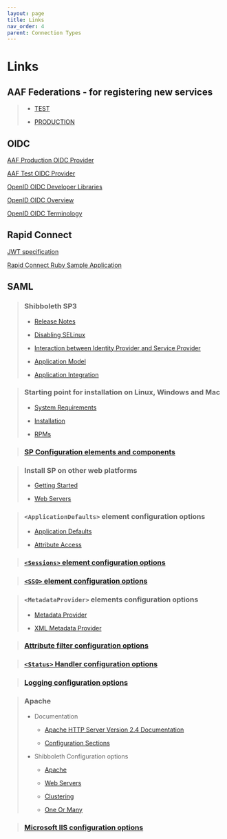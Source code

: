 ```yaml
---
layout: page
title: Links
nav_order: 4
parent: Connection Types
---
```



# Links

## AAF Federations - for registering new services
  
  > - [TEST](https://manager.test.aaf.edu.au/welcome)
  >
  > - [PRODUCTION](https://manager.aaf.edu.au/welcome)


## OIDC

[AAF Production OIDC Provider](https://central.aaf.edu.au/.well-known/openid-configuration)

[AAF Test OIDC Provider](https://central.test.aaf.edu.au/.well-known/openid-configuration)

[OpenID OIDC Developer Libraries](https://openid.net/developers/libraries/)

[OpenID OIDC Overview](https://openid.net/specs/openid-connect-core-1_0.html#Overview)

[OpenID OIDC Terminology](https://openid.net/specs/openid-connect-core-1_0.html#Terminology)


## Rapid Connect

[JWT specification](https://self-issued.info/docs/draft-ietf-oauth-json-web-token.html)

[Rapid Connect Ruby Sample Application](https://github.com/ausaccessfed/rapidconnect-sample-ruby)


## SAML

> ### Shibboleth SP3
> 
> - [Release Notes](https://wiki.shibboleth.net/confluence/display/SP3/ReleaseNotes)
> 
> - [Disabling SELinux](https://wiki.shibboleth.net/confluence/display/SP3/CommonErrors#CommonErrors-SeLinux)
> 
> - [Interaction between Identity Provider and Service Provider](https://wiki.shibboleth.net/confluence/display/CONCEPT/FlowsAndConfig)
> 
> - [Application Model](https://wiki.shibboleth.net/confluence/display/SP3/ApplicationModel)
> 
> - [Application Integration](https://wiki.shibboleth.net/confluence/display/SP3/ApplicationIntegration)

> ### Starting point for installation on Linux, Windows and Mac
> 
> - [System Requirements](https://wiki.shibboleth.net/confluence/display/SP3/SystemRequirements)
> 
> - [Installation](https://wiki.shibboleth.net/confluence/display/SP3/Installation)
> 
> - [RPMs](https://shibboleth.net/downloads/service-provider/RPMS/)

> ### [SP Configuration elements and components](https://wiki.shibboleth.net/confluence/display/SP3/SPConfig)

> ### Install SP on other web platforms
> 
> - [Getting Started](https://wiki.shibboleth.net/confluence/display/SP3/GettingStarted) 
> 
> - [Web Servers](https://wiki.shibboleth.net/confluence/display/SP3/WebServers)

> ### `<ApplicationDefaults>` element configuration options
> 
> - [Application Defaults](https://wiki.shibboleth.net/confluence/display/SP3/ApplicationDefaults)
> 
> - [Attribute Access](https://wiki.shibboleth.net/confluence/display/SP3/AttributeAccess)

> ### [`<Sessions>` element configuration options](https://wiki.shibboleth.net/confluence/display/SP3/Sessions)

> ### [`<SSO>` element configuration options](https://wiki.shibboleth.net/confluence/display/SP3/SSO)

> ### `<MetadataProvider>` elements configuration options
>
>- [Metadata Provider](https://wiki.shibboleth.net/confluence/display/SP3/MetadataProvider)
>
>- [XML Metadata Provider](https://wiki.shibboleth.net/confluence/display/SP3/XMLMetadataProvider)

> ### [Attribute filter configuration options](https://wiki.shibboleth.net/confluence/display/SP3/XMLAttributeExtractor)

> ### [`<Status>` Handler configuration options](https://wiki.shibboleth.net/confluence/display/SP3/Status+Handler)

> ### [Logging configuration options](https://wiki.shibboleth.net/confluence/display/SP3/Logging)

> ### Apache
> 
> - Documentation
>   - [Apache HTTP Server Version 2.4 Documentation](https://httpd.apache.org/docs/2.4/)
> 
>   - [Configuration Sections](https://httpd.apache.org/docs/current/sections.html)
> 
> - Shibboleth Configuration options
> 
>   - [Apache](https://wiki.shibboleth.net/confluence/display/SP3/Apache)
>     
>   - [Web Servers](https://wiki.shibboleth.net/confluence/display/SP3/WebServers)
>     
>   - [Clustering](https://wiki.shibboleth.net/confluence/display/SP3/Clustering)
>     
>   -   [One Or Many](https://wiki.shibboleth.net/confluence/display/SP3/OneOrMany)

> ### [Microsoft IIS configuration options](https://wiki.shibboleth.net/confluence/display/SP3/IIS)